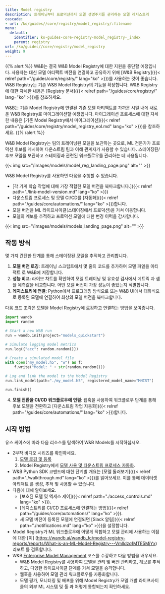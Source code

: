 ```yaml
---
title: Model registry
description: 트레이닝부터 프로덕션까지 모델 생명주기를 관리하는 모델 레지스트리
cascade:
- url: /ko/guides//core/registry/model_registry/:filename
menu:
  default:
    identifier: ko-guides-core-registry-model_registry-_index
    parent: registry
url: /ko/guides//core/registry/model_registry
weight: 9
---
```


{{% alert %}}
W&B는 결국 W&B Model Registry에 대한 지원을 중단할 예정입니다. 사용자는 대신 모델 아티팩트 버전을 연결하고 공유하기 위해 [W&B Registry]({{< relref path="/guides/core/registry/" lang="ko" >}})를 사용하는 것이 좋습니다. W&B Registry는 기존 W&B Model Registry의 기능을 확장합니다. W&B Registry에 대한 자세한 내용은 [Registry 문서]({{< relref path="/guides/core/registry/" lang="ko" >}})를 참조하세요.

W&B는 기존 Model Registry에 연결된 기존 모델 아티팩트를 가까운 시일 내에 새로운 W&B Registry로 마이그레이션할 예정입니다. 마이그레이션 프로세스에 대한 자세한 내용은 [기존 Model Registry에서 마이그레이션]({{< relref path="/guides/core/registry/model_registry_eol.md" lang="ko" >}})을 참조하세요.
{{% /alert %}}

W&B Model Registry는 팀의 트레이닝된 모델을 보관하는 곳으로, ML 전문가가 프로덕션 후보를 게시하여 다운스트림 팀과 이해 관계자가 사용할 수 있습니다. 스테이징된/후보 모델을 보관하고 스테이징과 관련된 워크플로우를 관리하는 데 사용됩니다.

{{< img src="/images/models/model_reg_landing_page.png" alt="" >}}

W&B Model Registry를 사용하면 다음을 수행할 수 있습니다.

* [각 기계 학습 작업에 대해 가장 적합한 모델 버전을 북마크합니다.]({{< relref path="./link-model-version.md" lang="ko" >}})
* 다운스트림 프로세스 및 모델 CI/CD를 [자동화]({{< relref path="/guides/core/automations/" lang="ko" >}})합니다.
* 모델 버전을 ML 라이프사이클(스테이징에서 프로덕션)을 거쳐 이동합니다.
* 모델의 계보를 추적하고 프로덕션 모델에 대한 변경 이력을 감사합니다.

{{< img src="/images/models/models_landing_page.png" alt="" >}}

## 작동 방식
몇 가지 간단한 단계를 통해 스테이징된 모델을 추적하고 관리합니다.

1. **모델 버전 로깅**: 트레이닝 스크립트에서 몇 줄의 코드를 추가하여 모델 파일을 아티팩트 로 W&B에 저장합니다.
2. **성능 비교**: 라이브 차트를 확인하여 모델 트레이닝 및 유효성 검사에서 메트릭 과 샘플 예측값을 비교합니다. 어떤 모델 버전이 가장 성능이 좋았는지 식별합니다.
3. **레지스트리에 연결**: Python에서 프로그래밍 방식으로 또는 W&B UI에서 대화식으로 등록된 모델에 연결하여 최상의 모델 버전을 북마크합니다.

다음 코드 조각은 모델을 Model Registry에 로깅하고 연결하는 방법을 보여줍니다.

```python
import wandb
import random

# Start a new W&B run
run = wandb.init(project="models_quickstart")

# Simulate logging model metrics
run.log({"acc": random.random()})

# Create a simulated model file
with open("my_model.h5", "w") as f:
    f.write("Model: " + str(random.random()))

# Log and link the model to the Model Registry
run.link_model(path="./my_model.h5", registered_model_name="MNIST")

run.finish()
```

4. **모델 전환을 CI/CD 워크플로우에 연결**: 웹훅을 사용하여 워크플로우 단계를 통해 후보 모델을 전환하고 [다운스트림 작업 자동화]({{< relref path="/guides/core/automations/" lang="ko" >}})합니다.

## 시작 방법
유스 케이스에 따라 다음 리소스를 탐색하여 W&B Models를 시작하십시오.

* 2부작 비디오 시리즈를 확인하세요.
  1. [모델 로깅 및 등록](https://www.youtube.com/watch?si=MV7nc6v-pYwDyS-3&v=ZYipBwBeSKE&feature=youtu.be)
  2. Model Registry에서 [모델 사용 및 다운스트림 프로세스 자동화](https://www.youtube.com/watch?v=8PFCrDSeHzw).
* W&B Python SDK 코맨드에 대한 단계별 개요는 [모델 둘러보기]({{< relref path="./walkthrough.md" lang="ko" >}})를 읽어보세요. 이를 통해 데이터셋 아티팩트 를 생성, 추적 및 사용할 수 있습니다.
* 다음에 대해 알아보세요.
   * [보호된 모델 및 엑세스 제어]({{< relref path="./access_controls.md" lang="ko" >}}).
   * [레지스트리를 CI/CD 프로세스에 연결하는 방법]({{< relref path="/guides/core/automations/" lang="ko" >}}).
   * 새 모델 버전이 등록된 모델에 연결되면 [Slack 알림]({{< relref path="./notifications.md" lang="ko" >}})을 설정합니다.
* Model Registry가 ML 워크플로우에 어떻게 적합하고 모델 관리에 사용하는 이점에 대한 [이] (https://wandb.ai/wandb_fc/model-registry-reports/reports/What-is-an-ML-Model-Registry---Vmlldzo1MTE5MjYx) 리포트 를 검토합니다.
* W&B [Enterprise Model Management](https://www.wandb.courses/courses/enterprise-model-management) 코스를 수강하고 다음 방법을 배우세요.
  * W&B Model Registry를 사용하여 모델을 관리 및 버전 관리하고, 계보를 추적하고, 다양한 라이프사이클 단계를 거쳐 모델을 승격합니다.
  * 웹훅을 사용하여 모델 관리 워크플로우를 자동화합니다.
  * 모델 평가, 모니터링 및 배포를 위해 Model Registry가 모델 개발 라이프사이클의 외부 ML 시스템 및 툴 과 어떻게 통합되는지 확인하세요.
